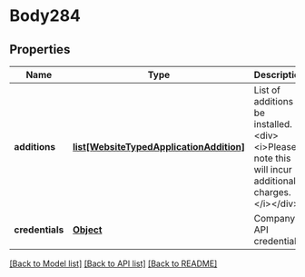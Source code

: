 # Body284

## Properties
Name | Type | Description | Notes
------------ | ------------- | ------------- | -------------
**additions** | [**list[WebsiteTypedApplicationAddition]**](WebsiteTypedApplicationAddition.md) | List of additions to be installed.&lt;div&gt;&lt;i&gt;Please note this will incur additional charges.&lt;/i&gt;&lt;/div&gt; | 
**credentials** | [**Object**](Object.md) | Company API credentials | 

[[Back to Model list]](../README.md#documentation-for-models) [[Back to API list]](../README.md#documentation-for-api-endpoints) [[Back to README]](../README.md)


